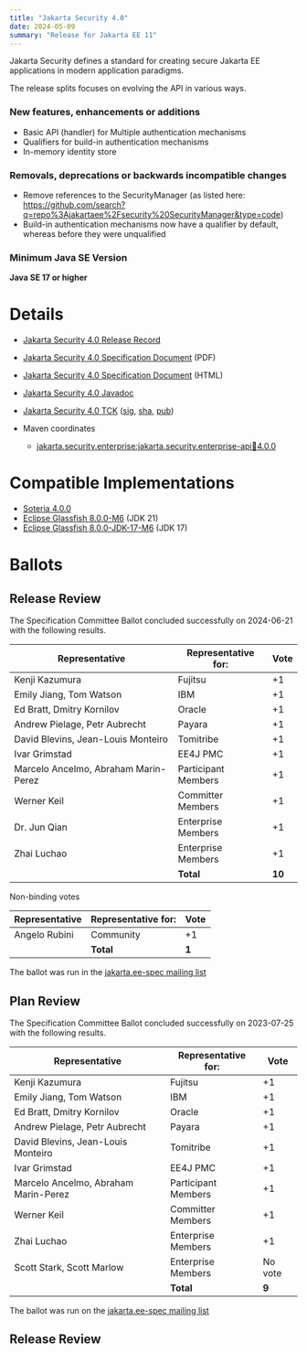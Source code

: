 ```yaml
---
title: "Jakarta Security 4.0"
date: 2024-05-09
summary: "Release for Jakarta EE 11"
---
```

Jakarta Security defines a standard for creating secure Jakarta EE applications in modern application paradigms.

The release splits focuses on evolving the API in various ways.

### New features, enhancements or additions
* Basic API (handler) for Multiple authentication mechanisms
* Qualifiers for build-in authentication mechanisms
* In-memory identity store

### Removals, deprecations or backwards incompatible changes
* Remove references to the SecurityManager (as listed here: https://github.com/search?q=repo%3Ajakartaee%2Fsecurity%20SecurityManager&type=code)
* Build-in authentication mechanisms now have a qualifier by default, whereas before they were unqualified

### Minimum Java SE Version
**Java SE 17 or higher**

# Details

* [Jakarta Security 4.0 Release Record](https://projects.eclipse.org/projects/ee4j.security/releases/4.0)

* [Jakarta Security 4.0 Specification Document](./jakarta-security-spec-4.0.pdf) (PDF)
* [Jakarta Security 4.0 Specification Document](./jakarta-security-spec-4.0.html) (HTML)
* [Jakarta Security 4.0 Javadoc](./apidocs)
* [Jakarta Security 4.0 TCK](https://download.eclipse.org/jakartaee/security/4.0/jakarta-security-tck-4.0.0.zip) ([sig](https://download.eclipse.org/jakartaee/security/4.0/jakarta-security-tck-4.0.0.zip.sig), [sha](https://download.eclipse.org/jakartaee/security/4.0/jakarta-security-tck-4.0.0.zip.sha256), [pub](https://raw.githubusercontent.com/jakartaee/specification-committee/master/jakartaee-spec-committee.pub))
* Maven coordinates
  * [jakarta.security.enterprise:jakarta.security.enterprise-api:jar:4.0.0](https://search.maven.org/artifact/jakarta.security.enterprise/jakarta.security.enterprise-api/4.0.0/jar)

# Compatible Implementations

* [Soteria 4.0.0](https://github.com/eclipse-ee4j/soteria/releases/download/4.0.0-RELEASE/soteria-4.0.0.jar)
* [Eclipse Glassfish 8.0.0-M6](https://repo1.maven.org/maven2/org/glassfish/main/distributions/glassfish/8.0.0-M6/glassfish-8.0.0-M6.zip) (JDK 21)
* [Eclipse Glassfish 8.0.0-JDK-17-M6](https://repo1.maven.org/maven2/org/glassfish/main/distributions/glassfish/8.0.0-JDK17-M6/glassfish-8.0.0-JDK17-M6.zip) (JDK 17)

# Ballots

## Release Review

The Specification Committee Ballot concluded successfully on 2024-06-21 with the following results.

| Representative                                 | Representative for: |  Vote   |
|------------------------------------------------|---------------------|---------|
| Kenji Kazumura                                 | Fujitsu             |   +1    |
| Emily Jiang, Tom Watson                        | IBM                 |   +1    |
| Ed Bratt, Dmitry Kornilov                      | Oracle              |   +1    |
| Andrew Pielage, Petr Aubrecht                  | Payara              |   +1    |
| David Blevins, Jean-Louis Monteiro             | Tomitribe           |   +1    |
| Ivar Grimstad                                  | EE4J PMC            |   +1    |
| Marcelo Ancelmo, Abraham Marin-Perez           | Participant Members |   +1    |
| Werner Keil                                    | Committer Members   |   +1    |
| Dr. Jun Qian                                   | Enterprise Members  |   +1    |
| Zhai Luchao                                    | Enterprise Members  |   +1    |
|                                                | **Total**           |  **10** |

Non-binding votes

| Representative                                 | Representative for: |  Vote   |
|------------------------------------------------|---------------------|---------|
| Angelo Rubini                                  | Community           |   +1    |
|                                                | **Total**           |  **1**  |

The ballot was run in the [jakarta.ee-spec mailing list](https://www.eclipse.org/lists/jakarta.ee-spec/msg03461.html)

## Plan Review

The Specification Committee Ballot concluded successfully on 2023-07-25 with the following results.

| Representative                                 | Representative for: |  Vote   |
|------------------------------------------------|---------------------|---------|
| Kenji Kazumura                                 | Fujitsu             |   +1    |
| Emily Jiang, Tom Watson                        | IBM                 |   +1    |
| Ed Bratt, Dmitry Kornilov                      | Oracle              |   +1    |
| Andrew Pielage, Petr Aubrecht                  | Payara              |   +1    |
| David Blevins, Jean-Louis Monteiro             | Tomitribe           |   +1    |
| Ivar Grimstad                                  | EE4J PMC            |   +1    |
| Marcelo Ancelmo, Abraham Marin-Perez           | Participant Members |   +1    |
| Werner Keil                                    | Committer Members   |   +1    |
| Zhai Luchao                                    | Enterprise Members  |   +1    |
| Scott Stark, Scott Marlow                      | Enterprise Members  | No vote |
|                                                | **Total**           |  **9**  |

The ballot was run on the [jakarta.ee-spec mailing list](https://www.eclipse.org/lists/jakarta.ee-spec/msg03013.html)

## Release Review

